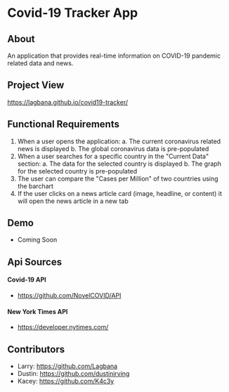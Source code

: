 # Covid-19 Tracker App


## About
An application that provides real-time information on COVID-19 pandemic related data and news.


## Project View
https://lagbana.github.io/covid19-tracker/ 


## Functional Requirements
1. When a user opens the application:
    a. The current coronavirus related news is displayed
    b. The global coronavirus data is pre-populated
2. When a user searches for a specific country in the "Current Data" section:
    a. The data for the selected country is displayed
    b. The graph for the selected country is pre-populated
3. The user can compare the "Cases per Million" of two countries using the barchart
4. If the user clicks on a news article card (image, headline, or content) it will open the news article in a new tab


## Demo
- Coming Soon


## Api Sources

#### Covid-19 API
- https://github.com/NovelCOVID/API

#### New York Times API
- https://developer.nytimes.com/


## Contributors
- Larry: https://github.com/Lagbana
- Dustin: https://github.com/dustinirving
- Kacey: https://github.com/K4c3y


